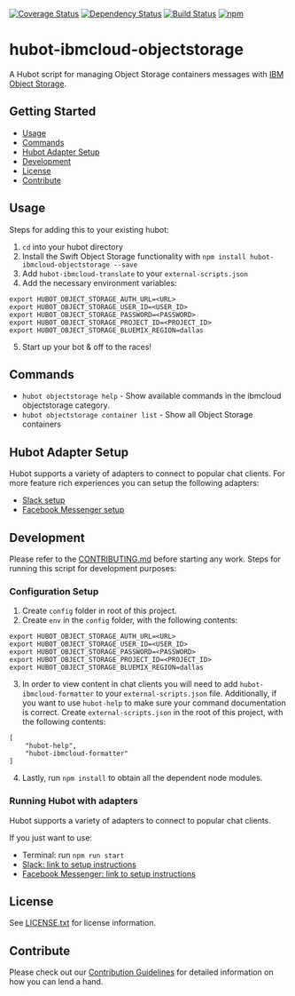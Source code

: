 [![Coverage Status](https://coveralls.io/repos/github/ibm-cloud-solutions/hubot-ibmcloud-objectstorage/badge.svg?branch=cleanup)](https://coveralls.io/github/ibm-cloud-solutions/hubot-ibmcloud-objectstorage?branch=cleanup)
[![Dependency Status](https://dependencyci.com/github/ibm-cloud-solutions/hubot-ibmcloud-objectstorage/badge)](https://dependencyci.com/github/ibm-cloud-solutions/hubot-ibmcloud-objectstorage)
[![Build Status](https://travis-ci.org/ibm-cloud-solutions/hubot-ibmcloud-objectstorage.svg?branch=master)](https://travis-ci.org/ibm-cloud-solutions/hubot-ibmcloud-objectstorage)
[![npm](https://img.shields.io/npm/v/hubot-ibmcloud-objectstorage.svg?maxAge=2592000)](https://www.npmjs.com/package/hubot-ibmcloud-objectstorage)

# hubot-ibmcloud-objectstorage

A Hubot script for managing Object Storage containers messages with [IBM Object Storage](https://console.ng.bluemix.net/catalog/services/object-storage/).

## Getting Started
* [Usage](#usage)
* [Commands](#commands)
* [Hubot Adapter Setup](#hubot-adapter-setup)
* [Development](#development)
* [License](#license)
* [Contribute](#contribute)

## Usage

Steps for adding this to your existing hubot:

1. `cd` into your hubot directory
2. Install the Swift Object Storage functionality with `npm install hubot-ibmcloud-objectstorage --save`
3. Add `hubot-ibmcloud-translate` to your `external-scripts.json`
4. Add the necessary environment variables:
```
export HUBOT_OBJECT_STORAGE_AUTH_URL=<URL>
export HUBOT_OBJECT_STORAGE_USER_ID=<USER_ID>
export HUBOT_OBJECT_STORAGE_PASSWORD=<PASSWORD>
export HUBOT_OBJECT_STORAGE_PROJECT_ID=<PROJECT_ID>
export HUBOT_OBJECT_STORAGE_BLUEMIX_REGION=dallas
```

5. Start up your bot & off to the races!

## Commands
- `hubot objectstorage help` - Show available commands in the ibmcloud objectstorage category.
- `hubot objectstorage container list` - Show all Object Storage containers

## Hubot Adapter Setup

Hubot supports a variety of adapters to connect to popular chat clients.  For more feature rich experiences you can setup the following adapters:
- [Slack setup](https://github.com/ibm-cloud-solutions/hubot-ibmcloud-objectstorage/blob/master/docs/adapters/slack.md)
- [Facebook Messenger setup](https://github.com/ibm-cloud-solutions/hubot-ibmcloud-objectstorage/blob/master/docs/adapters/facebook.md)

## Development

Please refer to the [CONTRIBUTING.md](https://github.com/ibm-cloud-solutions/hubot-ibmcloud-objectstorage/blob/master/CONTRIBUTING.md) before starting any work.  Steps for running this script for development purposes:

### Configuration Setup

1. Create `config` folder in root of this project.
2. Create `env` in the `config` folder, with the following contents:
```
export HUBOT_OBJECT_STORAGE_AUTH_URL=<URL>
export HUBOT_OBJECT_STORAGE_USER_ID=<USER_ID>
export HUBOT_OBJECT_STORAGE_PASSWORD=<PASSWORD>
export HUBOT_OBJECT_STORAGE_PROJECT_ID=<PROJECT_ID>
export HUBOT_OBJECT_STORAGE_BLUEMIX_REGION=dallas
```
3. In order to view content in chat clients you will need to add `hubot-ibmcloud-formatter` to your `external-scripts.json` file. Additionally, if you want to use `hubot-help` to make sure your command documentation is correct. Create `external-scripts.json` in the root of this project, with the following contents:
```
[
    "hubot-help",
    "hubot-ibmcloud-formatter"
]
```
4. Lastly, run `npm install` to obtain all the dependent node modules.

### Running Hubot with adapters

Hubot supports a variety of adapters to connect to popular chat clients.

If you just want to use:
 - Terminal: run `npm run start`
 - [Slack: link to setup instructions](https://github.com/ibm-cloud-solutions/hubot-ibmcloud-objectstorage/blob/master/docs/adapters/slack.md)
 - [Facebook Messenger: link to setup instructions](https://github.com/ibm-cloud-solutions/hubot-ibmcloud-objectstorage/blob/master/docs/adapters/facebook.md)

## License

See [LICENSE.txt](https://github.com/ibm-cloud-solutions/hubot-ibmcloud-objectstorage/blob/master/LICENSE.txt) for license information.

## Contribute

Please check out our [Contribution Guidelines](https://github.com/ibm-cloud-solutions/hubot-ibmcloud-objectstorage/blob/master/CONTRIBUTING.md) for detailed information on how you can lend a hand.
